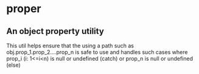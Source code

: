 # proper

## An object property utility
This util helps ensure that the using a path such as obj.prop_1.prop_2....prop_n is safe to use and handles such cases where prop_i (i: 1<=i<n) is null or undefined (catch) or prop_n is null or undefined (else)

